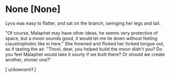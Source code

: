 # None [None]
Lyva was easy to flatter, and sat on the branch, swinging her legs and tail.    

"Of course, Malaphet may have other ideas, he seems very protective of space, but a moon sounds good, it would let me lie down without feeling claustrophobic like in here." She frowned and flicked her forked tongue out, as if tasting the air. "Thool, dear, you helped build the moon didn't you? Do you feel Malaphet would take it sourly if we built there? Or should we create another, shinier one?"     

[ u/downsmi1 ]
